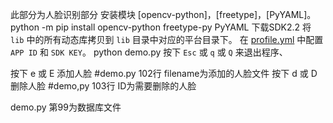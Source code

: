 
此部分为人脸识别部分
安装模块 [opencv-python]，[freetype]，[PyYAML]。
python -m pip install opencv-python freetype-py PyYAML
下载SDK2.2
将 `lib` 中的所有动态库拷贝到 `lib` 目录中对应的平台目录下。
在 [profile.yml](profile.yml) 中配置 `APP ID` 和 `SDK KEY`。
python demo.py 
按下 `Esc` 或 `q` 或 `Q` 来退出程序、

按下 e 或 E 添加人脸   #demo.py 102行 filename为添加的人脸文件
按下 d 或 D 删除人脸   #demo,py 103行 ID为需要删除的人脸

demo.py 第99为数据库文件 


